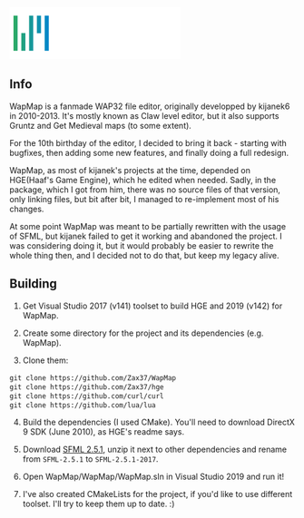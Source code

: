 ![WapMap](res/copy/logo.png)

## Info

WapMap is a fanmade WAP32 file editor, originally developped by kijanek6 in 2010-2013.
It's mostly known as Claw level editor, but it also supports Gruntz and Get Medieval maps (to some extent).

For the 10th birthday of the editor, I decided to bring it back - starting with bugfixes, then adding some new features,
and finally doing a full redesign.

WapMap, as most of kijanek's projects at the time, depended on HGE(Haaf's Game Engine), which he edited when needed.
Sadly, in the package, which I got from him, there was no source files of that version, only linking files, but bit
after bit, I managed to re-implement most of his changes.

At some point WapMap was meant to be partially rewritten with the usage of SFML, but kijanek failed to
get it working and abandoned the project. I was considering doing it, but it would probably be easier to
rewrite the whole thing then, and I decided not to do that, but keep my legacy alive.

## Building

1. Get Visual Studio 2017 (v141) toolset to build HGE and 2019 (v142) for WapMap.

2. Create some directory for the project and its dependencies (e.g. WapMap).

3. Clone them:

```
git clone https://github.com/Zax37/WapMap
git clone https://github.com/Zax37/hge
git clone https://github.com/curl/curl
git clone https://github.com/lua/lua
```

4. Build the dependencies (I used CMake). You'll need to download DirectX 9 SDK (June 2010), as HGE's readme says.

5. Download [SFML 2.5.1](https://www.sfml-dev.org/files/SFML-2.5.1-windows-vc15-32-bit.zip), unzip it
next to other dependencies and rename from `SFML-2.5.1` to `SFML-2.5.1-2017`.

6. Open WapMap/WapMap/WapMap.sln in Visual Studio 2019 and run it!

7. I've also created CMakeLists for the project, if you'd like to use different toolset. I'll try to keep them up to date. :)